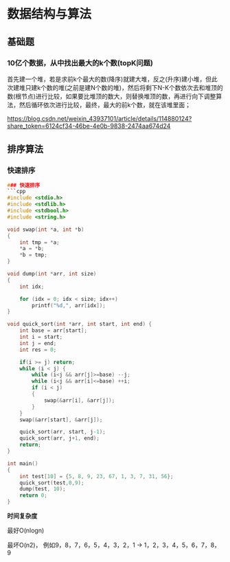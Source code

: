 # 数据结构与算法


## 基础题


### 10亿个数据，从中找出最大的k个数(topK问题)
首先建一个堆，若是求前k个最大的数(降序)就建大堆，反之(升序)建小堆，但此次建堆只建k个数的堆(之前是建N个数的堆)，然后将剩下N-K个数依次去和堆顶的数(根节点)进行比较，如果要比堆顶的数大，则替换堆顶的数，再进行向下调整算法，然后循环依次进行比较，最终，最大的前k个数，就在该堆里面；

https://blog.csdn.net/weixin_43937101/article/details/114880124?share_token=6124cf34-46be-4e0b-9838-2474aa674d24



## 排序算法

### 快速排序
```cpp
### 快速排序
```cpp
#include <stdio.h>
#include <stdlib.h>
#include <stdbool.h>
#include <string.h>

void swap(int *a, int *b)
{
	int tmp = *a;
	*a = *b;
	*b = tmp;
}

void dump(int *arr, int size)
{
	int idx;

	for (idx = 0; idx < size; idx++)
		printf("%d,", arr[idx]);
}

void quick_sort(int *arr, int start, int end) {
    int base = arr[start];
    int i = start;
    int j = end;
    int res = 0;

    if(i >= j) return;
    while (i < j) {
        while (i<j && arr[j]>=base) --j;
        while (i<j && arr[i]<=base) ++i;
        if (i < j) 
        {        
            swap(&arr[i], &arr[j]);
        }
    }
    swap(&arr[start], &arr[j]);

    quick_sort(arr, start, j-1);
    quick_sort(arr, j+1, end);
    return;
}

int main()
{
	int test[10] = {5, 8, 9, 23, 67, 1, 3, 7, 31, 56};
    quick_sort(test,0,9);
    dump(test, 10);
	return 0;
}
```

**时间复杂度**

最好O(nlogn) 

最坏O(n2)， 例如9，8，7，6，5，4，3，2，1  ->  1，2，3，4，5，6，7，8，9